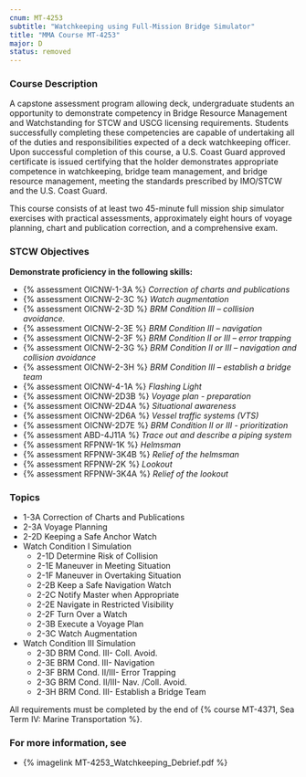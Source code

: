 ```yaml
---
cnum: MT-4253
subtitle: "Watchkeeping using Full-Mission Bridge Simulator"
title: "MMA Course MT-4253"
major: D
status: removed
---
```


### Course Description

A capstone assessment program allowing deck, undergraduate students an opportunity to demonstrate competency in Bridge Resource Management and Watchstanding for STCW and USCG licensing requirements. Students successfully completing these competencies are capable of undertaking all of the duties and responsibilities expected of a deck watchkeeping officer. Upon successful completion of this course, a U.S. Coast Guard approved certificate is issued certifying that the holder demonstrates appropriate competence in watchkeeping, bridge team management, and bridge resource management, meeting the standards prescribed by IMO/STCW and the U.S. Coast Guard.

This course consists of at least two 45-minute full mission ship simulator exercises with practical assessments, approximately eight hours of voyage planning, chart and publication correction, and a comprehensive exam.


### STCW Objectives


**Demonstrate proficiency in the following skills:**

* {% assessment OICNW-1-3A %} *Correction of charts and publications*
* {% assessment OICNW-2-3C %} *Watch augmentation*
* {% assessment OICNW-2-3D %} *BRM Condition III – collision avoidance.*
* {% assessment OICNW-2-3E %} *BRM Condition III – navigation*
* {% assessment OICNW-2-3F %} *BRM Condition II or III – error trapping*
* {% assessment OICNW-2-3G %} *BRM Condition II or III – navigation and collision avoidance*
* {% assessment OICNW-2-3H %} *BRM Condition III – establish a bridge team*
* {% assessment OICNW-4-1A %} *Flashing Light*
* {% assessment OICNW-2D3B %} *Voyage plan - preparation*
* {% assessment OICNW-2D4A %} *Situational awareness*
* {% assessment OICNW-2D6A %} *Vessel traffic systems (VTS)*
* {% assessment OICNW-2D7E %} *BRM Condition II or III - prioritization*
* {% assessment ABD-4J11A %} *Trace out and describe a piping system*
* {% assessment RFPNW-1K %} *Helmsman*
* {% assessment RFPNW-3K4B %} *Relief of the helmsman*
* {% assessment RFPNW-2K %} *Lookout*
* {% assessment RFPNW-3K4A %} *Relief of the lookout*

### Topics

* 1-3A Correction of Charts and Publications
* 2-3A Voyage Planning
* 2-2D Keeping a Safe Anchor Watch 
* Watch Condition I Simulation
	*  2-1D Determine Risk of Collision
	*  2-1E Maneuver in Meeting Situation
	*  2-1F Maneuver in Overtaking Situation
	*  2-2B Keep a Safe Navigation Watch
	*  2-2C Notify Master when Appropriate
	*  2-2E Navigate in Restricted Visibility
	*  2-2F Turn Over a Watch
	*  2-3B Execute a Voyage Plan
	*  2-3C Watch Augmentation
* Watch Condition III Simulation
	*  2-3D BRM Cond. III- Coll. Avoid.
	*  2-3E BRM Cond. III- Navigation
	*  2-3F BRM Cond. II/III- Error Trapping
	*  2-3G BRM Cond. II/III- Nav. /Coll. Avoid.
	*  2-3H BRM Cond. III- Establish a Bridge Team

All requirements must be completed by the end of {% course MT-4371, Sea Term IV: Marine Transportation %}.

### For more information, see 

* {% imagelink MT-4253_Watchkeeping_Debrief.pdf %} 



